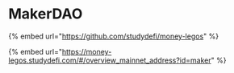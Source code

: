 # MakerDAO

{% embed url="https://github.com/studydefi/money-legos" %}

{% embed url="https://money-legos.studydefi.com/#/overview_mainnet_address?id=maker" %}
